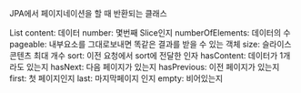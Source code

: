 JPA에서 페이지네이션을 할 때 반환되는 클래스

List<T> content: 데이터
number: 몇번째 Slice인지 
numberOfElements: 데이터의 수
pageable: 내부요소를 그대로보내면 똑같은 결과를 받을 수 있는 객체
size: 슬라이스 콘텐츠 최대 개수
sort: 이전 요청에서 sort에 전달한 인자
hasContent: 데이터가 1개라도 있는지
hasNext: 다음 페이지가 있는지
hasPrevious: 이전 페이지가 있는지
first: 첫 페이지인지
last: 마지막페이지 인지
empty: 비어있는지
